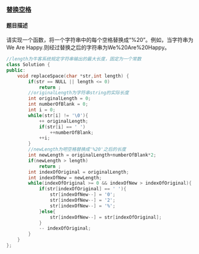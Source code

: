 ### [替换空格](https://www.nowcoder.com/practice/4060ac7e3e404ad1a894ef3e17650423?tpId=13&tqId=11155&tPage=1&rp=1&ru=/ta/coding-interviews&qru=/ta/coding-interviews/question-ranking)
#### 题目描述
请实现一个函数，将一个字符串中的每个空格替换成“%20”。例如，当字符串为We Are Happy.则经过替换之后的字符串为We%20Are%20Happy。
```c++
//length为牛客系统规定字符串输出的最大长度，固定为一个常数
class Solution {
public:
	void replaceSpace(char *str,int length) {
		if(str == NULL || length <= 0)
            return ;
        //originalLength为字符串string的实际长度
        int originalLength = 0;
        int numberOfBlank = 0;
        int i = 0;
        while(str[i] != '\0'){
            ++ originalLength;
            if(str[i] == ' ')
                ++numberOfBlank;
            ++i;
        }
        //newLength为吧空格替换成'%20'之后的长度
        int newLength = originalLength+numberOfBlank*2;
        if(newLength > length)
            return ;
        int indexOfOriginal = originalLength;
        int indexOfNew = newLength;
        while(indexOfOriginal >= 0 && indexOfNew > indexOfOriginal){
            if(str[indexOfOriginal] == ' '){
                str[indexOfNew--] = '0';
                str[indexOfNew--] = '2';
                str[indexOfNew--] = '%';
            }else{
                str[indexOfNew--] = str[indexOfOriginal];
            }
            -- indexOfOriginal;
        }
	}
};
```